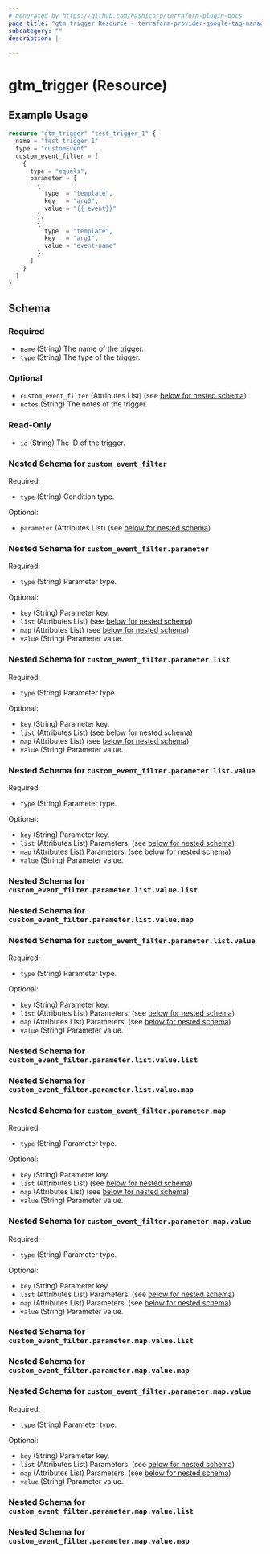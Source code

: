 ```yaml
---
# generated by https://github.com/hashicorp/terraform-plugin-docs
page_title: "gtm_trigger Resource - terraform-provider-google-tag-manager"
subcategory: ""
description: |-
  
---
```


# gtm_trigger (Resource)



## Example Usage

```terraform
resource "gtm_trigger" "test_trigger_1" {
  name = "test trigger 1"
  type = "customEvent"
  custom_event_filter = [
    {
      type = "equals",
      parameter = [
        {
          type  = "template",
          key   = "arg0",
          value = "{{_event}}"
        },
        {
          type  = "template",
          key   = "arg1",
          value = "event-name"
        }
      ]
    }
  ]
}
```

<!-- schema generated by tfplugindocs -->
## Schema

### Required

- `name` (String) The name of the trigger.
- `type` (String) The type of the trigger.

### Optional

- `custom_event_filter` (Attributes List) (see [below for nested schema](#nestedatt--custom_event_filter))
- `notes` (String) The notes of the trigger.

### Read-Only

- `id` (String) The ID of the trigger.

<a id="nestedatt--custom_event_filter"></a>
### Nested Schema for `custom_event_filter`

Required:

- `type` (String) Condition type.

Optional:

- `parameter` (Attributes List) (see [below for nested schema](#nestedatt--custom_event_filter--parameter))

<a id="nestedatt--custom_event_filter--parameter"></a>
### Nested Schema for `custom_event_filter.parameter`

Required:

- `type` (String) Parameter type.

Optional:

- `key` (String) Parameter key.
- `list` (Attributes List) (see [below for nested schema](#nestedatt--custom_event_filter--parameter--list))
- `map` (Attributes List) (see [below for nested schema](#nestedatt--custom_event_filter--parameter--map))
- `value` (String) Parameter value.

<a id="nestedatt--custom_event_filter--parameter--list"></a>
### Nested Schema for `custom_event_filter.parameter.list`

Required:

- `type` (String) Parameter type.

Optional:

- `key` (String) Parameter key.
- `list` (Attributes List) (see [below for nested schema](#nestedatt--custom_event_filter--parameter--list--list))
- `map` (Attributes List) (see [below for nested schema](#nestedatt--custom_event_filter--parameter--list--map))
- `value` (String) Parameter value.

<a id="nestedatt--custom_event_filter--parameter--list--list"></a>
### Nested Schema for `custom_event_filter.parameter.list.value`

Required:

- `type` (String) Parameter type.

Optional:

- `key` (String) Parameter key.
- `list` (Attributes List) Parameters. (see [below for nested schema](#nestedatt--custom_event_filter--parameter--list--value--list))
- `map` (Attributes List) Parameters. (see [below for nested schema](#nestedatt--custom_event_filter--parameter--list--value--map))
- `value` (String) Parameter value.

<a id="nestedatt--custom_event_filter--parameter--list--value--list"></a>
### Nested Schema for `custom_event_filter.parameter.list.value.list`


<a id="nestedatt--custom_event_filter--parameter--list--value--map"></a>
### Nested Schema for `custom_event_filter.parameter.list.value.map`



<a id="nestedatt--custom_event_filter--parameter--list--map"></a>
### Nested Schema for `custom_event_filter.parameter.list.value`

Required:

- `type` (String) Parameter type.

Optional:

- `key` (String) Parameter key.
- `list` (Attributes List) Parameters. (see [below for nested schema](#nestedatt--custom_event_filter--parameter--list--value--list))
- `map` (Attributes List) Parameters. (see [below for nested schema](#nestedatt--custom_event_filter--parameter--list--value--map))
- `value` (String) Parameter value.

<a id="nestedatt--custom_event_filter--parameter--list--value--list"></a>
### Nested Schema for `custom_event_filter.parameter.list.value.list`


<a id="nestedatt--custom_event_filter--parameter--list--value--map"></a>
### Nested Schema for `custom_event_filter.parameter.list.value.map`




<a id="nestedatt--custom_event_filter--parameter--map"></a>
### Nested Schema for `custom_event_filter.parameter.map`

Required:

- `type` (String) Parameter type.

Optional:

- `key` (String) Parameter key.
- `list` (Attributes List) (see [below for nested schema](#nestedatt--custom_event_filter--parameter--map--list))
- `map` (Attributes List) (see [below for nested schema](#nestedatt--custom_event_filter--parameter--map--map))
- `value` (String) Parameter value.

<a id="nestedatt--custom_event_filter--parameter--map--list"></a>
### Nested Schema for `custom_event_filter.parameter.map.value`

Required:

- `type` (String) Parameter type.

Optional:

- `key` (String) Parameter key.
- `list` (Attributes List) Parameters. (see [below for nested schema](#nestedatt--custom_event_filter--parameter--map--value--list))
- `map` (Attributes List) Parameters. (see [below for nested schema](#nestedatt--custom_event_filter--parameter--map--value--map))
- `value` (String) Parameter value.

<a id="nestedatt--custom_event_filter--parameter--map--value--list"></a>
### Nested Schema for `custom_event_filter.parameter.map.value.list`


<a id="nestedatt--custom_event_filter--parameter--map--value--map"></a>
### Nested Schema for `custom_event_filter.parameter.map.value.map`



<a id="nestedatt--custom_event_filter--parameter--map--map"></a>
### Nested Schema for `custom_event_filter.parameter.map.value`

Required:

- `type` (String) Parameter type.

Optional:

- `key` (String) Parameter key.
- `list` (Attributes List) Parameters. (see [below for nested schema](#nestedatt--custom_event_filter--parameter--map--value--list))
- `map` (Attributes List) Parameters. (see [below for nested schema](#nestedatt--custom_event_filter--parameter--map--value--map))
- `value` (String) Parameter value.

<a id="nestedatt--custom_event_filter--parameter--map--value--list"></a>
### Nested Schema for `custom_event_filter.parameter.map.value.list`


<a id="nestedatt--custom_event_filter--parameter--map--value--map"></a>
### Nested Schema for `custom_event_filter.parameter.map.value.map`
